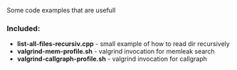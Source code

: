 
Some code examples that are usefull

### Included:
* __list-all-files-recursiv.cpp__ - small example of how to read dir recursively 
* __valgrind-mem-profile.sh__ - valgrind invocation for memleak search
* __valgrind-callgraph-profile.sh__ - valgrind invocation for callgraph




